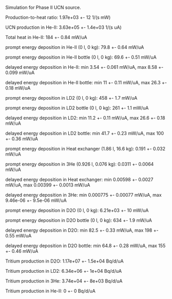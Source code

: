 Simulation for Phase II UCN source.

Production-to-heat ratio:
1.97e+03 +- 12 1/(s mW)

UCN production in He-II:
3.63e+05 +- 1.4e+03 1/(s uA)

Total heat in He-II:
184 +- 0.84 mW/uA

prompt energy deposition in He-II (0 l, 0 kg):
79.8 +- 0.64 mW/uA

prompt energy deposition in He-II bottle (0 l, 0 kg):
69.6 +- 0.51 mW/uA

delayed energy deposition in He-II:
min 3.54 +- 0.061 mW/uA, max 8.58 +- 0.099 mW/uA

delayed energy deposition in He-II bottle:
min 11 +- 0.11 mW/uA, max 26.3 +- 0.18 mW/uA

prompt energy deposition in LD2 (0 l, 0 kg):
458 +- 1.7 mW/uA

prompt energy deposition in LD2 bottle (0 l, 0 kg):
261 +- 1.1 mW/uA

delayed energy deposition in LD2:
min 11.2 +- 0.11 mW/uA, max 26.6 +- 0.18 mW/uA

delayed energy deposition in LD2 bottle:
min 41.7 +- 0.23 mW/uA, max 100 +- 0.36 mW/uA

prompt energy deposition in Heat exchanger (1.86 l, 16.6 kg):
0.191 +- 0.032 mW/uA

prompt energy deposition in 3He (0.926 l, 0.076 kg):
0.0311 +- 0.0064 mW/uA

delayed energy deposition in Heat exchanger:
min 0.00598 +- 0.0027 mW/uA, max 0.00399 +- 0.0013 mW/uA

delayed energy deposition in 3He:
min 0.000775 +- 0.00077 mW/uA, max 9.46e-06 +- 9.5e-06 mW/uA

prompt energy deposition in D2O (0 l, 0 kg):
6.21e+03 +- 10 mW/uA

prompt energy deposition in D2O bottle (0 l, 0 kg):
634 +- 1.9 mW/uA

delayed energy deposition in D2O:
min 82.5 +- 0.33 mW/uA, max 198 +- 0.55 mW/uA

delayed energy deposition in D2O bottle:
min 64.8 +- 0.28 mW/uA, max 155 +- 0.46 mW/uA

Tritium production in D2O:
1.17e+07 +- 1.5e+04 Bq/d/uA

Tritium production in LD2:
6.34e+06 +- 1e+04 Bq/d/uA

Tritium production in 3He:
3.74e+04 +- 8e+03 Bq/d/uA

Tritium production in He-II:
0 +- 0 Bq/d/uA

